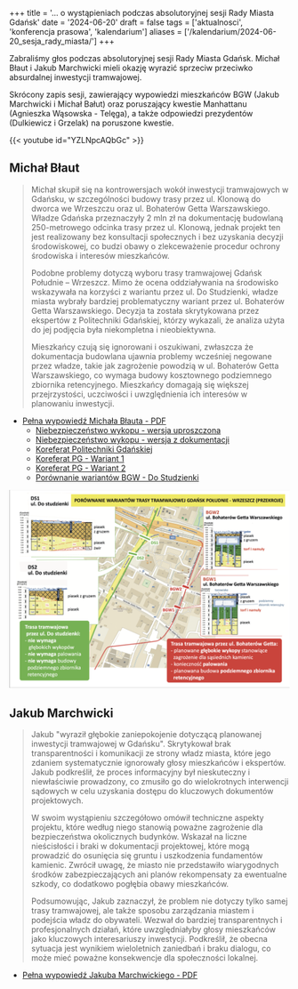 +++
title = '... o wystąpieniach podczas absolutoryjnej sesji Rady Miasta Gdańsk'
date = '2024-06-20'
draft = false
tags = ['aktualnosci', 'konferencja prasowa', 'kalendarium']
aliases = ['/kalendarium/2024-06-20_sesja_rady_miasta/']
+++

Zabraliśmy głos podczas absolutoryjnej sesji Rady Miasta Gdańsk. Michał Błaut i Jakub Marchwicki mieli okazję wyrazić sprzeciw przeciwko absurdalnej inwestycji tramwajowej. 

<!--more-->

Skrócony zapis sesji, zawierający wypowiedzi mieszkańców BGW (Jakub Marchwicki i Michał Bałut) oraz poruszający kwestie Manhattanu (Agnieszka Wąsowska - Telęga), a także odpowiedzi prezydentów (Dulkiewicz i Grzelak) na poruszone kwestie. 

{{< youtube id="YZLNpcAQbGc" >}}

## Michał Błaut

> Michał skupił się na kontrowersjach wokół inwestycji tramwajowych w Gdańsku, w szczególności budowy trasy przez ul. Klonową do dworca we Wrzeszczu oraz ul. Bohaterów Getta Warszawskiego. Władze Gdańska przeznaczyły 2 mln zł na dokumentację budowlaną 250-metrowego odcinka trasy przez ul. Klonową, jednak projekt ten jest realizowany bez konsultacji społecznych i bez uzyskania decyzji środowiskowej, co budzi obawy o zlekceważenie procedur ochrony środowiska i interesów mieszkańców.
> 
> Podobne problemy dotyczą wyboru trasy tramwajowej Gdańsk Południe – Wrzeszcz. Mimo że ocena oddziaływania na środowisko wskazywała na korzyści z wariantu przez ul. Do Studzienki, władze miasta wybrały bardziej problematyczny wariant przez ul. Bohaterów Getta Warszawskiego. Decyzja ta została skrytykowana przez ekspertów z Politechniki Gdańskiej, którzy wykazali, że analiza użyta do jej podjęcia była niekompletna i nieobiektywna.
> 
> Mieszkańcy czują się ignorowani i oszukiwani, zwłaszcza że dokumentacja budowlana ujawnia problemy wcześniej negowane przez władze, takie jak zagrożenie powodzią w ul. Bohaterów Getta Warszawskiego, co wymaga budowy kosztownego podziemnego zbiornika retencyjnego. Mieszkańcy domagają się większej przejrzystości, uczciwości i uwzględnienia ich interesów w planowaniu inwestycji.

* [Pełna wypowiedź Michała Błauta - PDF](rada_michal-blaut.pdf)
  * [Niebezpieczeństwo wykopu - wersja uproszczona](A3_dolina_bilboard.pdf)
  * [Niebezpieczeństwo wykopu - wersja z dokumentacji](A3_zasieg_wykopu.pdf)
  * [Koreferat Politechniki Gdańskiej](01_Korefert_Raport.pdf)
  * [Koreferat PG - Wariant 1](A3_jamroz01.pdf)
  * [Koreferat PG - Wariant 2](A4_jamroz02.pdf)
  * [Porównanie wariantów BGW - Do Studzienki](A4_porownanie.pdf)

![Porównanie wariantów](porownanie_wariantow.png)

## Jakub Marchwicki

> Jakub "wyraził głębokie zaniepokojenie dotyczącą planowanej inwestycji tramwajowej w Gdańsku". Skrytykował brak transparentności i komunikacji ze strony władz miasta, które jego zdaniem systematycznie ignorowały głosy mieszkańców i ekspertów. Jakub podkreślił, że proces informacyjny był nieskuteczny i niewłaściwie prowadzony, co zmusiło go do wielokrotnych interwencji sądowych w celu uzyskania dostępu do kluczowych dokumentów projektowych.
> 
> W swoim wystąpieniu szczegółowo omówił techniczne aspekty projektu, które według niego stanowią poważne zagrożenie dla bezpieczeństwa okolicznych budynków. Wskazał na liczne nieścisłości i braki w dokumentacji projektowej, które mogą prowadzić do osunięcia się gruntu i uszkodzenia fundamentów kamienic. Zwrócił uwagę, że miasto nie przedstawiło wiarygodnych środków zabezpieczających ani planów rekompensaty za ewentualne szkody, co dodatkowo pogłębia obawy mieszkańców.
> 
> Podsumowując, Jakub zaznaczył, że problem nie dotyczy tylko samej trasy tramwajowej, ale także sposobu zarządzania miastem i podejścia władz do obywateli. Wezwał do bardziej transparentnych i profesjonalnych działań, które uwzględniałyby głosy mieszkańców jako kluczowych interesariuszy inwestycji. Podkreślił, że obecna sytuacja jest wynikiem wieloletnich zaniedbań i braku dialogu, co może mieć poważne konsekwencje dla społeczności lokalnej.

* [Pełna wypowiedź Jakuba Marchwickiego - PDF](rada_jakub-marchwicki.pdf)
